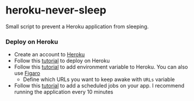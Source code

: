 # heroku-never-sleep

Small script to prevent a Heroku application from sleeping.

### Deploy on Heroku

* Create an account to [Heroku](https://www.heroku.com/)
* Follow this [tutorial](https://devcenter.heroku.com/articles/getting-started-with-ruby#introduction) to deploy on Heroku
* Follow this [tutorial](https://devcenter.heroku.com/articles/config-vars) to add environment variable to Heroku. You can also use [Figaro](https://github.com/laserlemon/figaro)
    * Define which URLs you want to keep awake with `URLs` variable
* Follow this [tutorial](https://devcenter.heroku.com/articles/scheduler) to add a scheduled jobs on your app. I recommend running the application every 10 minutes
